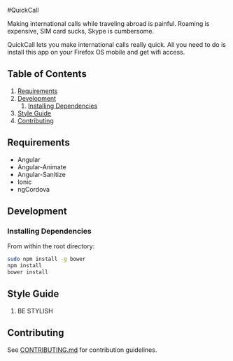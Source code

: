 #QuickCall

Making international calls while traveling abroad is painful. Roaming is expensive, SIM card sucks, Skype is cumbersome.

QuickCall lets you make international calls really quick. All you need to do is install this app on your Firefox OS mobile and get wifi access.

## Table of Contents

1. [Requirements](#requirements)
1. [Development](#development)
    1. [Installing Dependencies](#installing-dependencies)
1. [Style Guide](#style-guide)
1. [Contributing](#contributing)


## Requirements

- Angular
- Angular-Animate
- Angular-Sanitize
- Ionic
- ngCordova

## Development

### Installing Dependencies

From within the root directory:

```sh
sudo npm install -g bower
npm install
bower install
```
## Style Guide

1. BE STYLISH

## Contributing

See [CONTRIBUTING.md](CONTRIBUTING.md) for contribution guidelines.
